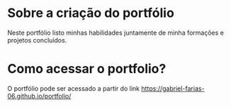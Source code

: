 # Sobre a criação do portfólio
Neste portfólio listo minhas habilidades juntamente de minha formações e projetos concluídos.
# Como acessar o portfolio?
O portfólio pode ser acessado a partir do link https://gabriel-farias-06.github.io/portfolio/
